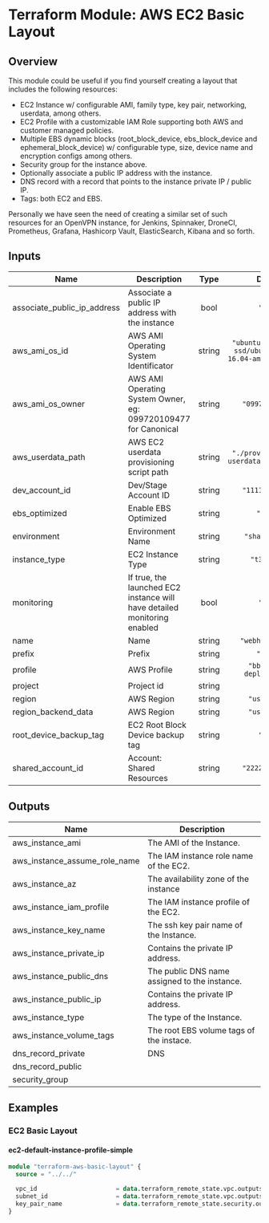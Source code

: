 # Terraform Module: AWS EC2 Basic Layout

## Overview

This module could be useful if you find yourself creating a layout that includes the following resources:

* EC2 Instance w/ configurable AMI, family type, key pair, networking, userdata, among others.
* EC2 Profile with a customizable IAM Role supporting both AWS and customer managed policies.
* Multiple EBS dynamic blocks (root_block_device, ebs_block_device and ephemeral_block_device) w/ configurable type, size, device name and encryption configs among others.
* Security group for the instance above.
* Optionally associate a public IP address with the instance.
* DNS record with a record that points to the instance private IP / public IP.
* Tags: both EC2 and EBS.

Personally we have seen the need of creating a similar set of such resources for an OpenVPN instance, for Jenkins, Spinnaker, DroneCI, Prometheus, Grafana, Hashicorp Vault, ElasticSearch, Kibana and so forth.

<!-- BEGINNING OF PRE-COMMIT-TERRAFORM DOCS HOOK -->
## Inputs

| Name | Description | Type | Default | Required |
|------|-------------|:----:|:-----:|:-----:|
| associate\_public\_ip\_address | Associate a public IP address with the instance | bool | `"true"` | no |
| aws\_ami\_os\_id | AWS AMI Operating System Identificator | string | `"ubuntu/images/hvm-ssd/ubuntu-xenial-16.04-amd64-server-*"` | no |
| aws\_ami\_os\_owner | AWS AMI Operating System Owner, eg: 099720109477 for Canonical | string | `"099720109477"` | no |
| aws\_userdata\_path | AWS EC2 userdata provisioning script path | string | `"./provisioner/aws-userdata/userdata.sh"` | no |
| dev\_account\_id | Dev/Stage Account ID | string | `"111111111111"` | no |
| ebs\_optimized | Enable EBS Optimized | string | `"false"` | no |
| environment | Environment Name | string | `"shared-test"` | no |
| instance\_type | EC2 Instance Type | string | `"t3.micro"` | no |
| monitoring | If true, the launched EC2 instance will have detailed monitoring enabled | bool | `"true"` | no |
| name | Name | string | `"webhooks-test"` | no |
| prefix | Prefix | string | `"infra"` | no |
| profile | AWS Profile | string | `"bb-shared-deploymaster"` | no |
| project | Project id | string | `"bb"` | no |
| region | AWS Region | string | `"us-east-1"` | no |
| region\_backend\_data | AWS Region | string | `"us-east-1"` | no |
| root\_device\_backup\_tag | EC2 Root Block Device backup tag | string | `"True"` | no |
| shared\_account\_id | Account: Shared Resources | string | `"222222222222"` | no |

## Outputs

| Name | Description |
|------|-------------|
| aws\_instance\_ami | The AMI of the Instance. |
| aws\_instance\_assume\_role\_name | The IAM instance role name of the EC2. |
| aws\_instance\_az | The availability zone of the instance |
| aws\_instance\_iam\_profile | The IAM instance profile of the EC2. |
| aws\_instance\_key\_name | The ssh key pair name of the Instance. |
| aws\_instance\_private\_ip | Contains the private IP address. |
| aws\_instance\_public\_dns | The public DNS name assigned to the instance. |
| aws\_instance\_public\_ip | Contains the private IP address. |
| aws\_instance\_type | The type of the Instance. |
| aws\_instance\_volume\_tags | The root EBS volume tags of the instace. |
| dns\_record\_private | DNS |
| dns\_record\_public |  |
| security\_group |  |

<!-- END OF PRE-COMMIT-TERRAFORM DOCS HOOK -->

## Examples

### EC2 Basic Layout

#### ec2-default-instance-profile-simple

```terraform
module "terraform-aws-basic-layout" {
  source = "../../"

  vpc_id                      = data.terraform_remote_state.vpc.outputs.vpc_id
  subnet_id                   = data.terraform_remote_state.vpc.outputs.public_subnets[0]
  key_pair_name               = data.terraform_remote_state.security.outputs.aws_key_pair_name
}
```
